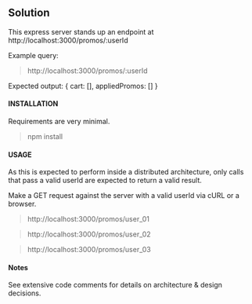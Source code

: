 ## Solution
This express server stands up an endpoint at http://localhost:3000/promos/:userId

Example query:
> http://localhost:3000/promos/:userId

Expected output:
{
	cart: [],
	appliedPromos: []
}

#### INSTALLATION
Requirements are very minimal.
> npm install

#### USAGE
As this is expected to perform inside a distributed architecture, only calls that pass a valid userId are expected to return a valid result.

Make a GET request against the server with a valid userId via cURL or a browser.
> http://localhost:3000/promos/user_01

> http://localhost:3000/promos/user_02

> http://localhost:3000/promos/user_03

#### Notes
See extensive code comments for details on architecture & design decisions.

